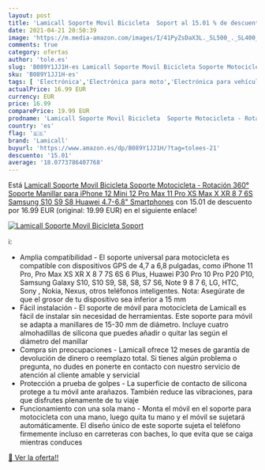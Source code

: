 ```yaml
---
layout: post
title: 'Lamicall Soporte Movil Bicicleta  Soport al 15.01 % de descuento'
date: 2021-04-21 20:50:39
image: 'https://m.media-amazon.com/images/I/41PyZsDaX3L._SL500_._SL400_.jpg'
comments: true
category: ofertas
author: 'tole.es'
slug: 'B089Y1JJ1H-es Lamicall Soporte Movil Bicicleta Soporte Motocicleta -...'
sku: 'B089Y1JJ1H-es'
tags: [ 'Electrónica','Electrónica para moto','Electrónica para vehículos','Soportes para moto','iphone','lamicall', ]
actualPrice: 16.99 EUR
currency: EUR
price: 16.99
comparePrice: 19.99 EUR
prodname: 'Lamicall Soporte Movil Bicicleta  Soporte Motocicleta - Rotación 360° Soporte Manillar para iPhone 12 Mini  12 Pro Max  11 Pro  XS Max  X  XR  8  7  6S  Samsung S10 S9 S8  Huawei  4.7-6.8" Smartphones'
country: 'es'
flag: '🇪🇸'
brand: 'Lamicall'
buyurl: 'https://www.amazon.es/dp/B089Y1JJ1H/?tag=tolees-21'
descuento: '15.01'
average: '18.0773786407768'
---
```


Está [Lamicall Soporte Movil Bicicleta  Soporte Motocicleta - Rotación 360° Soporte Manillar para iPhone 12 Mini  12 Pro Max  11 Pro  XS Max  X  XR  8  7  6S  Samsung S10 S9 S8  Huawei  4.7-6.8" Smartphones](https://www.amazon.es/dp/B089Y1JJ1H/?tag=tolees-21) con 15.01 de descuento por 16.99 EUR (original: 19.99 EUR) en el siguiente enlace!

[![Lamicall Soporte Movil Bicicleta  Soport](https://m.media-amazon.com/images/I/41PyZsDaX3L._SL500_._SL400_.jpg)](https://www.amazon.es/dp/B089Y1JJ1H/?tag=tolees-21)

ℹ️:

- Amplia compatibilidad - El soporte universal para motocicleta es compatible con dispositivos GPS de 4,7 a 6,8 pulgadas, como iPhone 11 Pro, Pro Max XS XR X 8 7 7S 6S 6 Plus, Huawei P30 Pro 10 Pro P20 P10, Samsung Galaxy S10, S10 S9, S8, S8, S7 S6, Note 9 8 7 6, LG, HTC, Sony , Nokia, Nexus, otros teléfonos inteligentes. Nota: Asegúrate de que el grosor de tu dispositivo sea inferior a 15 mm
- Fácil instalación - El soporte de móvil para motocicleta de Lamicall es fácil de instalar sin necesidad de herramientas. Este soporte para móvil se adapta a manillares de 15-30 mm de diámetro. Incluye cuatro almohadillas de silicona que puedes añadir o quitar las según el diámetro del manillar
- Compra sin preocupaciones - Lamicall ofrece 12 meses de garantía de devolución de dinero o reemplazo total. Si tienes algún problema o pregunta, no dudes en ponerte en contacto con nuestro servicio de atención al cliente amable y servicial
- Protección a prueba de golpes - La superficie de contacto de silicona protege a tu móvil ante arañazos. También reduce las vibraciones, para que disfrutes plenamente de tu viaje
- Funcionamiento con una sola mano - Monta el móvil en el soporte para motocicleta con una mano, luego quita tu mano y el móvil se sujetará automáticamente. El diseño único de este soporte sujeta el teléfono firmemente incluso en carreteras con baches, lo que evita que se caiga mientras conduces

[🛒 Ver la oferta!!](https://www.amazon.es/dp/B089Y1JJ1H/?tag=tolees-21)
